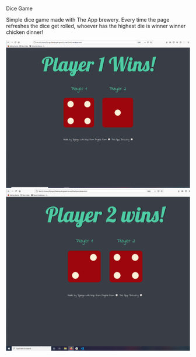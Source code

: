 Dice Game

Simple dice game made with The App brewery. Every time the page refreshes the dice get rolled, whoever has the highest die is winner winner chicken dinner!

<img src="./images/DiceGameScreenshot1.png">

<img src="./images/DiceGameScreenshot2.png">

